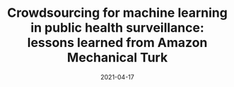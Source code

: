 ---
title: "Crowdsourcing for machine learning in public health surveillance: lessons learned from Amazon Mechanical Turk"
collection: publications
permalink: /publication/2021-zjmir-AMT
date: 2021-04-17
venue: 'OSF Preprints'
paperurl: 'https://osf.io/ndp8m/download'
link: 'https://osf.io/ndp8m'
github: 'https://github.com/data-intelligence-for-health-lab/CrowdSourcing-for-Digital-Public-Health-Surveillance'
citation: 'Zahra Shakeri Hossein Abad, Thompson, W., Butler, G., & Lee, J. (2021, April 18). Crowdsourcing for machine learning in public health surveillance: lessons learned from Amazon Mechanical Turk. doi:10.31219/osf.io/ndp8m'
---